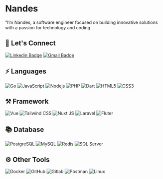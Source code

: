 # Nandes

“I’m Nandes, a software engineer focused on building innovative solutions with a passion for technology and coding.

## 🔌 Let's Connect

[![Linkedin Badge](https://img.shields.io/badge/-nandes_sumanjuntak-0077b5?style=flat-square&logo=Linkedin&logoColor=white&link=https://https://www.linkedin.com/in/fernandessimanjuntak/)](https://www.linkedin.com/in/fernandessimanjuntak/)
[![Gmail Badge](https://img.shields.io/badge/-nandessimanjuntak1803@gmail.com-dd4b39?style=flat-square&logo=Gmail&logoColor=white&link=mailto:nandessimanjuntak1803@gmail.com)](mailto:nandessimanjuntak1803@gmail.com)
<!-- [![My Resume](https://img.shields.io/badge/my_resume-18181B?style=flat-square&logo=github&logoColor=white)](https://github.com/Rusydy/Rusydy/blob/main/About/resume.md) -->

## ⚡ Languages

![Go](https://img.shields.io/static/v1?style=flat-square&color=18181B&labelColor=18181B&label=&message=Go&logo=go)
![JavaScript](https://img.shields.io/static/v1?style=flat-square&color=18181B&labelColor=18181B&label=&message=JavaScript&logo=javascript)
![Nodejs](https://img.shields.io/static/v1?style=flat-square&color=18181B&labelColor=18181B&label=&message=Node.JS&logo=node.js)
![PHP](https://img.shields.io/static/v1?style=flat-square&color=18181B&labelColor=18181B&label=&message=PHP&logo=php)
![Dart](https://img.shields.io/static/v1?style=flat-square&color=18181B&labelColor=18181B&label=&message=Dart&logo=dart)
![HTML5](https://img.shields.io/static/v1?style=flat-square&color=18181B&labelColor=18181B&label=&message=HTML5&logo=html5)
![CSS3](https://img.shields.io/static/v1?style=flat-square&color=18181B&labelColor=18181B&label=&message=CSS3&logo=css3)

## ⚒️ Framework

![Vue](https://img.shields.io/static/v1?style=flat-square&color=18181B&labelColor=18181B&label=&message=Vue&logo=vue.js)
![Tailwind CSS](https://img.shields.io/static/v1?style=flat-square&color=18181B&labelColor=18181B&label=&message=Tailwind+CSS&logo=tailwindcss)
![Nuxt JS](https://img.shields.io/static/v1?style=flat-square&color=18181B&labelColor=18181B&label=&message=Nuxt+JS&logo=nuxt.js)
![Laravel](https://img.shields.io/static/v1?style=flat-square&color=18181B&labelColor=18181B&label=&message=Laravel&logo=laravel)
![Fluter](https://img.shields.io/static/v1?style=flat-square&color=18181B&labelColor=18181B&label=&message=Flutter&logo=flutter)

## 📚 Database

![PostgreSQL](https://img.shields.io/static/v1?style=flat-square&color=18181B&labelColor=18181B&label=&message=PostgreSQL&logo=postgresql)
![MySQL](https://img.shields.io/static/v1?style=flat-square&color=18181B&labelColor=18181B&label=&message=MySQL&logo=mysql)
![Redis](https://img.shields.io/static/v1?style=flat-square&color=18181B&labelColor=18181B&label=&message=Redis&logo=redis)
![SQL Server](https://img.shields.io/static/v1?style=flat-square&color=18181B&labelColor=18181B&label=&message=SQL+Server&logo=microsoft-sql-server)

## ⚙️ Other Tools

![Docker](https://img.shields.io/static/v1?style=flat-square&color=18181B&labelColor=18181B&label=&message=Docker&logo=docker)
![GitHub](https://img.shields.io/static/v1?style=flat-square&color=18181B&labelColor=18181B&label=&message=GitHub&logo=github)
![Gitlab](https://img.shields.io/static/v1?style=flat-square&color=18181B&labelColor=18181B&label=&message=Gitlab&logo=gitlab)
![Postman](https://img.shields.io/static/v1?style=flat-square&color=18181B&labelColor=18181B&label=&message=Postman&logo=Postman)
![Linux](https://img.shields.io/static/v1?style=flat-square&color=18181B&labelColor=18181B&label=&message=Linux&logo=linux)